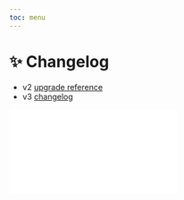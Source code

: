 ```yaml
---
toc: menu
---
```


# ✨ Changelog

- v2 [upgrade reference](/guide/faq)
- v3 [changelog](/guide/faq#v3-changelog)

<embed src="../../CHANGELOG.md"></embed>
